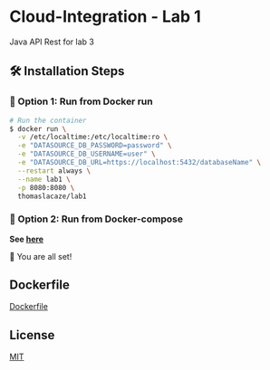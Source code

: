 # Cloud-Integration - Lab 1

Java API Rest for lab 3

## 🛠️ Installation Steps

### 🐳 Option 1: Run from Docker run

```bash
# Run the container
$ docker run \
  -v /etc/localtime:/etc/localtime:ro \
  -e "DATASOURCE_DB_PASSWORD=password" \
  -e "DATASOURCE_DB_USERNAME=user" \
  -e "DATASOURCE_DB_URL=https://localhost:5432/databaseName" \
  --restart always \
  --name lab1 \
  -p 8080:8080 \
  thomaslacaze/lab1
```

### 🐳 Option 2: Run from Docker-compose

**See [here](https://github.com/Cloud-Integration-2021/lab1/blob/main/docker-compose.yml)** 


🌟 You are all set!

## Dockerfile
<a href="https://github.com/Cloud-Integration-2021/lab1/blob/main/Dockerfile">Dockerfile</a>

## License
<a href="https://github.com/Cloud-Integration-2021/lab1/blob/main/LICENSE">MIT</a>